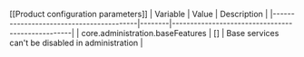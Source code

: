 [[Product configuration parameters]]
| Variable                                | Value  | Description                                      |
|-----------------------------------------|--------|--------------------------------------------------|
| core.administration.baseFeatures        | []  | Base services can't be disabled in administration   |
